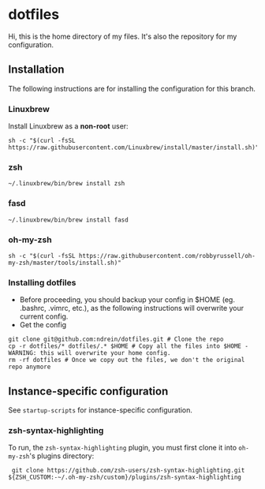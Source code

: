 # dotfiles

Hi, this is the home directory of my files.  It's also the repository for my configuration.


## Installation

The following instructions are for installing the configuration for this branch.


### Linuxbrew

Install Linuxbrew as a **non-root** user:
```
sh -c "$(curl -fsSL https://raw.githubusercontent.com/Linuxbrew/install/master/install.sh)"
```


### zsh

```
~/.linuxbrew/bin/brew install zsh
```


### fasd

```
~/.linuxbrew/bin/brew install fasd
```


### oh-my-zsh

```
sh -c "$(curl -fsSL https://raw.githubusercontent.com/robbyrussell/oh-my-zsh/master/tools/install.sh)"
```




### Installing dotfiles

* Before proceeding, you should backup your config in $HOME (eg. .bashrc, .vimrc, etc.), as the following instructions will overwrite your current config. 
*  Get the config
```shell
git clone git@github.com:ndrein/dotfiles.git # Clone the repo
cp -r dotfiles/* dotfiles/.* $HOME # Copy all the files into $HOME - WARNING: this will overwrite your home config.
rm -rf dotfiles # Once we copy out the files, we don't the original repo anymore
```


## Instance-specific configuration

See `startup-scripts` for instance-specific configuration.


### zsh-syntax-highlighting

To run, the `zsh-syntax-highlighting` plugin, you must first clone it into `oh-my-zsh`'s plugins directory:
```
 git clone https://github.com/zsh-users/zsh-syntax-highlighting.git ${ZSH_CUSTOM:-~/.oh-my-zsh/custom}/plugins/zsh-syntax-highlighting
```
